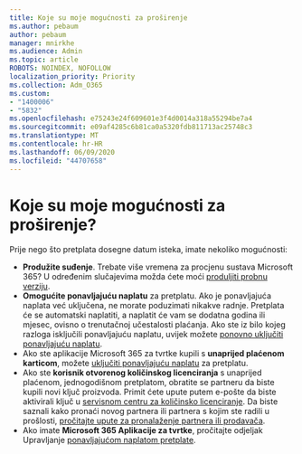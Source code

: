 ```yaml
---
title: Koje su moje mogućnosti za proširenje
ms.author: pebaum
author: pebaum
manager: mnirkhe
ms.audience: Admin
ms.topic: article
ROBOTS: NOINDEX, NOFOLLOW
localization_priority: Priority
ms.collection: Adm_O365
ms.custom:
- "1400006"
- "5832"
ms.openlocfilehash: e75243e24f609601e3f4d0014a318a55294be7a4
ms.sourcegitcommit: e09af4285c6b81ca0a5320fdb811713ac25748c3
ms.translationtype: MT
ms.contentlocale: hr-HR
ms.lasthandoff: 06/09/2020
ms.locfileid: "44707658"
---
```

# <a name="what-are-my-options-to-extend"></a>Koje su moje mogućnosti za proširenje?

Prije nego što pretplata dosegne datum isteka, imate nekoliko mogućnosti:

- **Produžite suđenje**.  Trebate više vremena za procjenu sustava Microsoft 365? U određenim slučajevima možda ćete moći [produljiti probnu verziju](https://docs.microsoft.com/microsoft-365/commerce/extend-your-trial?view=o365-worldwide).  
- **Omogućite ponavljajuću naplatu** za pretplatu. Ako je ponavljajuća naplata već uključena, ne morate poduzimati nikakve radnje. Pretplata će se automatski naplatiti, a naplatit će vam se dodatna godina ili mjesec, ovisno o trenutačnoj učestalosti plaćanja. Ako ste iz bilo kojeg razloga isključili ponavljajuću naplatu, uvijek možete [ponovno uključiti ponavljajuću naplatu](https://docs.microsoft.com/microsoft-365/commerce/subscriptions/renew-your-subscription?view=o365-worldwide).
- Ako ste aplikacije Microsoft 365 za tvrtke kupili s **unaprijed plaćenom karticom**, možete [uključiti ponavljajuću naplatu](https://docs.microsoft.com/microsoft-365/commerce/subscriptions/renew-your-subscription?view=o365-worldwide) za pretplatu.
- Ako ste **korisnik otvorenog količinskog licenciranja** s unaprijed plaćenom, jednogodišnom pretplatom, obratite se partneru da biste kupili novi ključ proizvoda. Primit ćete upute putem e-pošte da biste aktivirali ključ u [servisnom centru za količinsko licenciranje](https://go.microsoft.com/fwlink/p/?LinkID=282016). Da biste saznali kako pronaći novog partnera ili partnera s kojim ste radili u prošlosti, [pročitajte upute za pronalaženje partnera ili prodavača](https://docs.microsoft.com/microsoft-365/admin/manage/find-your-partner-or-reseller?view=o365-worldwide).
- Ako imate **Microsoft 365 Aplikacije za tvrtke**, pročitajte odjeljak Upravljanje [ponavljajućom naplatom pretplate](https://docs.microsoft.com/microsoft-365/commerce/subscriptions/renew-your-subscription?view=o365-worldwide).
